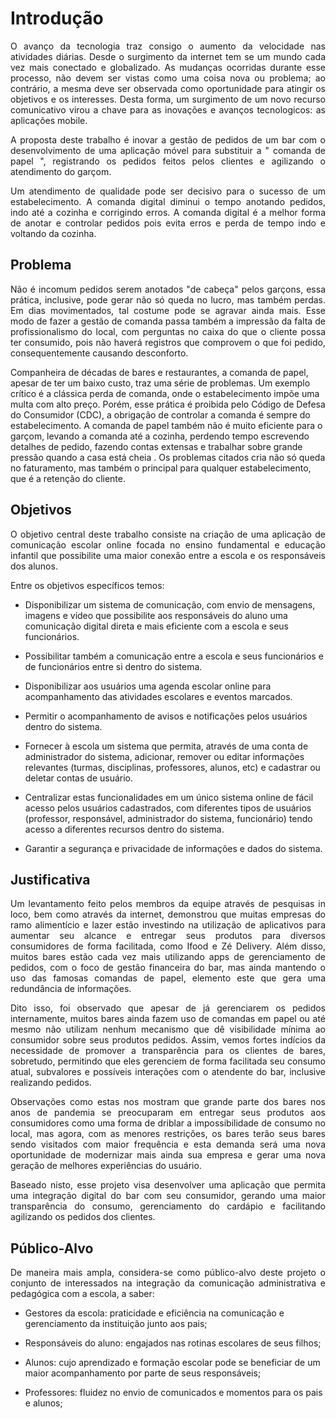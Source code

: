# Introdução

<p align="justify"> O avanço da tecnologia traz consigo o aumento da velocidade nas atividades diárias. Desde o surgimento da internet tem se um mundo cada vez mais conectado e globalizado. As mudanças ocorridas durante esse processo, não devem ser vistas como uma coisa nova ou problema; ao contrário, a mesma deve ser observada como oportunidade para atingir os objetivos e os interesses. Desta forma, um surgimento de um novo recurso comunicativo virou a chave para as inovações e avanços tecnologicos: as aplicações mobile.</p>

<p align="justify"> A proposta deste trabalho é inovar a gestão de pedidos de um bar com o desenvolvimento de uma aplicação móvel para substituir a " comanda de papel ", registrando os pedidos feitos pelos clientes e agilizando o atendimento do garçom.</p>

<p align="justify"> Um atendimento de qualidade pode ser decisivo para o sucesso de um estabelecimento. A comanda digital diminui o tempo anotando pedidos, indo até a cozinha e corrigindo erros. A comanda digital é a melhor forma de anotar e controlar pedidos pois evita erros e perda de tempo indo e voltando da cozinha.</p>

## Problema

<p align="justify">Não é incomum pedidos serem anotados "de cabeça" pelos garçons, essa prática, inclusive, pode gerar não só queda no lucro, mas também perdas. Em dias movimentados, tal costume pode se agravar ainda mais. Esse modo de fazer a gestão de comanda passa também a impressão da falta de profissionalismo do local, com perguntas no caixa do que o cliente possa ter consumido, pois não haverá registros que comprovem o que foi pedido, consequentemente causando desconforto.</p>

Companheira de décadas de bares e restaurantes, a comanda de papel, apesar de ter um baixo custo, traz uma série de problemas. Um exemplo crítico é a clássica perda de comanda, onde o estabelecimento impõe uma multa com alto preço. Porém, esse prática é proibida pelo Código de Defesa do Consumidor (CDC), a obrigação de controlar a comanda é sempre do estabelecimento. A comanda de papel também não é muito eficiente para o garçom, levando a comanda até a cozinha, perdendo tempo escrevendo detalhes de pedido, fazendo contas extensas e trabalhar sobre grande pressão quando a casa está cheia . Os problemas citados cria não só queda no faturamento, mas também o principal para qualquer estabelecimento, que é a retenção do cliente. </p>

## Objetivos

<p align="justify">O objetivo central deste trabalho consiste na criação de uma aplicação de comunicação escolar online focada no ensino fundamental e educação infantil que possibilite uma maior conexão entre a escola e os responsáveis dos alunos.</p>

<p align="justify">Entre os objetivos específicos temos:</p>

- Disponibilizar um sistema de comunicação, com envio de mensagens, imagens e vídeo que possibilite aos responsáveis do aluno uma comunicação digital direta e mais eficiente com a escola e seus funcionários.

- Possibilitar também a comunicação entre a escola e seus funcionários e de funcionários entre si dentro do sistema.

- Disponibilizar aos usuários uma agenda escolar online para acompanhamento das atividades escolares e eventos marcados.

- Permitir o acompanhamento de avisos e notificações pelos usuários dentro do sistema.

- Fornecer à escola um sistema que permita, através de uma conta de administrador do sistema, adicionar, remover ou editar informações relevantes (turmas, disciplinas, professores, alunos, etc) e cadastrar ou deletar contas de usuário.

- Centralizar estas funcionalidades em um único sistema online de fácil acesso pelos usuários cadastrados, com diferentes tipos de usuários (professor, responsável, administrador do sistema, funcionário) tendo acesso a diferentes recursos dentro do sistema.

- Garantir a segurança e privacidade de informações e dados do sistema.

## Justificativa

<p align="justify">Um levantamento feito pelos membros da equipe através de pesquisas in loco, bem como através da internet, demonstrou que muitas empresas do ramo alimentício e lazer estão investindo na utilização de aplicativos para aumentar seu alcance e entregar seus produtos para diversos consumidores de forma facilitada, como Ifood e Zé Delivery. Além disso, muitos bares estão cada vez mais utilizando apps de gerenciamento de pedidos, com o foco de gestão financeira do bar, mas ainda mantendo o uso das famosas comandas de papel, elemento este que gera uma redundância de informações.</p>

<p align="justify">Dito isso, foi observado que apesar de já gerenciarem os pedidos internamente, muitos bares ainda fazem uso de comandas em papel ou até mesmo não utilizam nenhum mecanismo que dê visibilidade mínima ao consumidor sobre seus produtos pedidos. Assim, vemos fortes indícios da necessidade de promover a transparência para os clientes de bares, sobretudo, permitindo que eles gerenciem de forma facilitada seu consumo atual, subvalores e possíveis interações com o atendente do bar, inclusive realizando pedidos.</p>

<p align="justify">Observações como estas nos mostram que grande parte dos bares nos anos de pandemia se preocuparam em entregar seus produtos aos consumidores como uma forma de driblar a impossibilidade de consumo no local, mas agora, com as menores restrições, os bares terão seus bares sendo visitados com maior frequência e esta demanda será uma nova oportunidade de modernizar mais ainda sua empresa e gerar uma nova geração de melhores experiências do usuário.</p>

<p align="justify">Baseado nisto, esse projeto visa desenvolver uma aplicação que permita uma integração digital do bar com seu consumidor, gerando uma maior transparência do consumo, gerenciamento do cardápio e facilitando agilizando os pedidos dos clientes.</p>

## Público-Alvo

<p align="justify">De maneira mais ampla, considera-se como público-alvo deste projeto o conjunto de interessados na integração da comunicação administrativa e pedagógica com a escola, a saber:</p>

- Gestores da escola: praticidade e eficiência na comunicação e gerenciamento da instituição junto aos pais;

- Responsáveis do aluno: engajados nas rotinas escolares de seus filhos;

- Alunos: cujo aprendizado e formação escolar pode se beneficiar de um maior acompanhamento por parte de seus responsáveis;

- Professores: fluidez no envio de comunicados e momentos para os pais e alunos;
